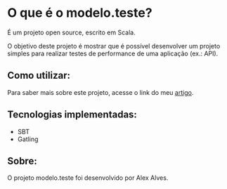 # O que é o modelo.teste?
É um projeto open source, escrito em Scala.

O objetivo deste projeto é mostrar que é possível desenvolver um projeto simples para realizar testes de performance de uma aplicação (ex.: API).

## Como utilizar:
Para saber mais sobre este projeto, acesse o link do meu [artigo](https://medium.com/@alexalves_85598/utilizando-bdd-com-net-b566d29b7175).

## Tecnologias implementadas:
* SBT
* Gatling

## Sobre:
O projeto modelo.teste foi desenvolvido por Alex Alves.